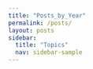 ```yaml
---
title: "Posts_by_Year"
permalink: /posts/
layout: posts
sidebar:
  title: "Topics"
  nav: sidebar-sample
---
```

